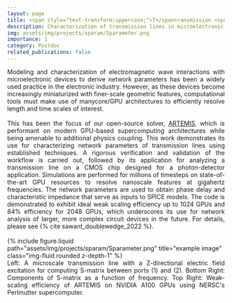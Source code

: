 ```yaml
---
layout: page
title: <span style="text-transform:uppercase;">T</span>ransmission <span style="text-transform:uppercase;">L</span>ine analysis
description: Characterization of transmission lines in microelectronic circuits using a Maxwell solver
img: assets/img/projects/sparam/Sparameter.png
importance: 1
category: Postdoc
related_publications: false
---
```


<div align="justify">
Modeling and characterization of electromagnetic wave interactions with microelectronic devices to derive network parameters has been a widely used practice in the electronic industry. However, as these devices become increasingly miniaturized with finer-scale geometric features, computational tools must make use of manycore/GPU architectures to efficiently resolve length and time scales of interest. 
</div>

<div align="justify">
<br>
This has been the focus of our open-source solver, <a href="https://github.com/AMReX-Microelectronics/artemis">ARTEMIS</a>, which is performant on modern GPU-based supercomputing architectures while being amenable to additional physics coupling. This work demonstrates its use for characterizing network parameters of transmission lines using established techniques. A rigorous verification and validation of the workflow is carried out, followed by its application for analyzing a transmission line on a CMOS chip designed for a photon-detector application. Simulations are performed for millions of timesteps on state-of-the-art GPU resources to resolve nanoscale features at gigahertz frequencies. The network parameters are used to obtain phase delay and characteristic impedance that serve as inputs to SPICE models. The code is demonstrated to exhibit ideal weak scaling efficiency up to 1024 GPUs and 84% efficiency for 2048 GPUs, which underscores its use for network analysis of larger, more complex circuit devices in the future. For details, please see {% cite sawant_doublewedge_2022 %}.
</div>
<br>
<div class="row">
    <div class="col-sm mt-3 mt-md-0">
        {% include figure.liquid path="assets/img/projects/sparam/Sparameter.png" title="example image" class="img-fluid rounded z-depth-1" %}
    </div>
</div>
<div class="caption">
<div align="justify">
Left: A microscale transmission line with a Z-directional electric field excitation for computing S-matrix between ports (1) and (2). Bottom Right: Components of S-matrix as a function of frequency. Top Right: Weak-scaling efficiency of ARTEMIS on NVIDIA A100 GPUs using NERSC's Perlmutter supercomputer.
</div></div>
